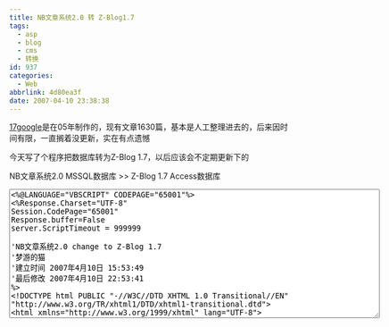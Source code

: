 ```yaml
---
title: NB文章系统2.0 转 Z-Blog1.7
tags:
  - asp
  - blog
  - cms
  - 转换
id: 937
categories:
  - Web
abbrlink: 4d80ea3f
date: 2007-04-10 23:38:38
---
```


[17google](http://www.17google.com.cn)是在05年制作的，现有文章1630篇，基本是人工整理进去的，后来因时间有限，一直搁着没更新，实在有点遗憾

今天写了个程序把数据库转为Z-Blog 1.7，以后应该会不定期更新下的

NB文章系统2.0 MSSQL数据库&nbsp;&gt;&gt; Z-Blog 1.7 Access数据库
<textarea rows="15" cols="80" name="code" class="XML"><%@LANGUAGE="VBSCRIPT" CODEPAGE="65001"%>
<%Response.Charset="UTF-8"
Session.CodePage="65001"
Response.buffer=False
server.ScriptTimeout = 999999

'NB文章系统2.0 change to Z-Blog 1.7
'梦游的猫
'建立时间 2007年4月10日 15:53:49
'最后修改 2007年4月10日 22:53:41
%>
<!DOCTYPE html PUBLIC "-//W3C//DTD XHTML 1.0 Transitional//EN" "http://www.w3.org/TR/xhtml1/DTD/xhtml1-transitional.dtd">
<html xmlns="http://www.w3.org/1999/xhtml" lang="UTF-8">
<head>
	<style>
		body {FONT-FAMILY: 宋体; FONT-SIZE: 12px;padding:30px 0 0 30px;}
		#title {border:1px solid #EAEAEA;padding:10px;}
	</style>
</head>

NB文章系统2.0 change to Z-Blog 1.7

作者：梦游的猫

[梦游的猫博客](/blog/) http://www.cat-snow.com

[梦游的猫网站](/) http://www.21ido.com

<p>&nbsp;
<div id = "title"></div>

&nbsp;
<div id = "log"></div><%

db1 = "cat|pass|daName|(local)"		'NB文章系统数据库链接，Access的请参考下面设置
db2 = "data/cat.mdb"						'博客数据库地址

'进行替换，可自行定义
Function filtContent(str)
	If IsNull(str) Or str = "" Then
		filtContent = ""
	Else
		str = Replace(str,"=""/UserFiles/","=""/UPLOAD/")
		str = Replace(str,"=""/editor/UploadFile/","=""/UPLOAD/")

		Do While InStr(str,"<IFRAME") > 0
			p1 = InStr(str,"<IFRAME")
			p2 = InStr(p1,str,"</IFRAME>")
			If p2 > p1 then
				p2 = p2 + Len("</IFRAME>")
			Else
				p2 = InStr(p1,str,">")
			End If
			If p2 > p1 then
				strTemp = Mid(str,p1,p2-p1)
				str = Replace(str,strTemp,"")
			End if
		loop

		Do While InStr(str,"<SCRIPT") > 0
			p1 = InStr(str,"<SCRIPT")
			p2 = InStr(p1,str,"</SCRIPT>")
			If p2 > p1 then
				p2 = p2 + Len("</SCRIPT>")
			Else
				p2 = InStr(p1,str,">")
			End If
			If p2 > p1 then
				strTemp = Mid(str,p1,p2-p1)
				str = Replace(str,strTemp,"")
			End if
		loop
		filtContent = str
	End if
End Function

'以下部分一般不用修改
'=========================================================================
timeStart = timer
dbArr = Split(db1,"|")

showTitle "开始
"
Set conn1 = CreateObject("ADODB.Connection")
Set conn2 = CreateObject("ADODB.Connection")
If UBound(dbArr) > 0 then
	ConnStr = "Provider = Sqloledb; User ID = " & dbArr(0) & "; Password = " & dbArr(1) & "; Initial Catalog = " & dbArr(2) & "; Data Source = " & dbArr(3) & ";"
Else
	ConnStr = "Provider=Microsoft.Jet.OLEDB.4.0;Data Source=" & server.MapPath(db1)
End if
conn1.Open connstr
connstr="Provider=Microsoft.Jet.OLEDB.4.0;Data Source=" & server.MapPath(db2)
conn2.Open connstr

Set rs = Server.CreateObject("adodb.recordset")
Set rsTemp = Server.CreateObject("adodb.recordset")

'---------------------------------------------------------------转换文章
showTitle "正在转换文章。。。"

sql = "select T1.id,T2.title as className,T1.title,T1.addDate,T1.content,T1.keyword,T1.viewNum,T1.author,T1.source,T1.sourceUrl,T1.summary from NB_Content T1 inner join NB_Column T2 on T1.columnId = T2.id order by T1.adddate"
rs.open sql,conn1,1,1

sql = "select top 1 * from [blog_Article]"
rsTemp.open sql,conn2,1,3
For i = 1 To rs.recordCount
	showLog "正在添加 [" & rs("className") & "] <span style='color:blue;bold-weight:bolder;'>" & Replace(rs("title"),"&nbsp;"," ") & "</span> 。。。"
	rsTemp.Addnew
	rsTemp("log_CateID") = findCatID(rs("className"))
	rsTemp("log_AuthorID") = 1
	rsTemp("log_Level") = 4
	rsTemp("log_Title") = replace(rs("title"),"&nbsp;"," ")
	content = filtContent(rs("content"))
	summary = rs("summary")
	If IsNull(summary) or Len(summary) < 10 Then summary = Left(noHTML(content),150)
	rsTemp("log_Intro") = summary
	author = rs("author")
	source = rs("source")
	sourceUrl = rs("sourceUrl")
	If Not IsNull(source) And source <> "" Then
		If Not IsNull(sourceUrl) And sourceUrl <> "" Then
			content = "转自：[" & source & "]()

" & vbCrlf & content
		else
			content = "转自：" & source & "

" & vbCrlf & content
		End if
	End if
	If Not IsNull(author) And author <> "17google.com.cn" And author <> "" Then
		content = "作者：" & author & "
" & vbCrlf & content
	End if
	rsTemp("log_content") = content
	rsTemp("log_ip") = "127.0.0.1"
	rsTemp("log_postTime") = rs("addDate")
	rsTemp("log_viewNums") = rs("viewNum")
	rsTemp("log_Tag") = addTag(rs("keyword"))
	showLog "<span style='color:red'>完成</span>
"
	rsTemp.update
	If i Mod 20 = 0 Then Call clsLog
	rs.movenext
next
rsTemp.close
rs.close
Call clsLog
showTitle "<span style='color:red'>完成</span>
"

'---------------------------------------------------------------转换评论
showTitle "转换评论。。。"
sql = "select T1.addDate,T1.content,T1.username,T2.title,T1.ip from [NB_Review] T1 inner join [NB_Content] T2 on T1.id = T2.id order by T1.adddate"
rs.open sql,conn1,1,1
For i = 1 To rs.recordCount

	str=Replace(rs("title"),"&nbsp;"," ")
	str=replace(str,"'","''")
	showLog "正在添加 [<span style='color:blue;bold-weight:bolder;'>" & str & "</span>]。。。"
	sql = "select top 1 log_ID from [blog_Article] where log_title = '" & str & "'"

	rsTemp.open sql,conn2,1,1
	If Not rsTemp.eof Then
		blog_ID = rsTemp("log_ID")
		rsTemp.close
		sql = "select top 1 * from [blog_comment]"
		rsTemp.open sql,conn2,1,3
		rsTemp.addnew
		rsTemp("log_id") = blog_id
		rsTemp("comm_authorID") = 0
		rsTemp("comm_author") = rs("username")
		rsTemp("comm_content") = rs("content")
		rsTemp("comm_postTime") = rs("adddate")
		rsTemp("comm_IP") = rs("ip")
		rsTemp.update
		sql = "update [blog_Article] set log_commNums = log_commNums + 1 where log_ID = " & blog_ID
		conn2.execute(sql)
		showLog "<span style='color:red'>完成</span>
"
	Else
		showLog "<span style='color:red'>出错，跳过</span> " & sql & "
"
	End If
	rsTemp.close
	If i Mod 20 = 0 Then Call clsLog
	rs.movenext
next
rs.close
'Call clsLog
showTitle "<span style='color:red'>完成</span>
"

'---------------------------------------------------------------重新统计博客数据
showTitle "重新统计博客数据。。。"
sql = "select log_cateid,count(1) from [blog_article] group by log_cateid"
rs.open sql,conn2,1,1
cateCount = rs.getrows
rs.close

For i = 0 To UBound(cateCount,2)
	sql = "select cate_id,cate_name,cate_count from [blog_Category] where cate_id = " & cateCount(0,i)
	rs.open sql,conn2,1,3
	rs("cate_count") = cateCount(1,i)
	rs.update
	showLog "[" & rs("cate_name") & "]有文章数：" & cateCount(1,i) & "
"
	rs.close
next

Set rs = Nothing
showLog "

转换完成，请登录博客后台[初始化数据]
"
showTitle "<span style='color:red'>完成</span>，耗时 " & Int((timer - timeStart)*10)/10 & " 秒"
%>

<%
'----------------------------------------------------------------------------------------------------------------------------
'--
--------------------------------------------------------------------------------------------------------------------------
Function findCatID(str)
	If isnull(str) Or str = "" Then
		catID = 0
	Else
		Set rsT = server.CreateObject("adodb.recordset")
		sql = "select top 1 cate_id,cate_name from [blog_Category] where cate_name = '" & str & "'"
		rsT.open sql,conn2,1,3
		If Not rsT.eof Then
			catID = rsT("cate_id")
		Else
			rsT.addNew
			rsT("cate_name") = str
			rsT.update
			rsT.close
			showLog "创建类别 [" & str & "]。。"
			sql = "select top 1 cate_id from [blog_Category] where cate_name = '" & str & "'"
			rsT.open sql,conn2,1,1
			catID = rsT("cate_id")
		End If
		rsT.close
		Set rsT = Nothing
	End If
	findCatID = catID
End Function

Function addTag(str)
	If IsNull(str) Or Trim(str) = "" Then
		addTag = ""
	else
		str = Trim(str)
		str = Replace(str,",","|")
		str = Replace(str,"，","|")
		str = Replace(str," ","|")
		Do While InStr(str,"||") > 0
			str = Replace(str,"||","|")
		Loop
		If Left(str,1) = "|" Then str = Right(str,Len(str)-1)
		If Right(str,1) = "|" Then str = left(str,Len(str)-1)
		tagArr = Split(str,"|")
		addTag = ""
		Set rsT = server.CreateObject("Adodb.recordset")
		For iTag = 0 To UBound(tagArr)
			tagArr(iTag) = Trim(tagArr(iTag))
			sql = "select top 1 * from [blog_Tag] where tag_name = '" & tagArr(iTag) & "'"
			rsT.open sql,conn2,1,3
			If Not rsT.eof Then
				rsT("tag_count") = rsT("tag_count") + 1
				rsT.update
			Else
				showlog " [" & tagArr(iTag) & "]"
				rsT.addNew
				rsT("tag_name") = tagArr(iTag)
				rsT("tag_count") = 1
				rsT.update
				showlog "创建标签[" & tagArr(iTag) & "]"
				rsT.close
				sql = "select top 1 * from [blog_tag] where tag_name = '" & tagArr(iTag) & "' order by tag_id desc"
				rsT.open sql,conn2,1,1
			End If
			If InStr(addTag,"{" & rsT("tag_id") & "}") > 0 Then
				'skin
			else
				addTag = addTag & "{" & rsT("tag_id") & "}"
			End if
			rsT.close
		Next
		Set rsT = Nothing
		showlog addTag & "。。"
	End if
End Function

Sub showLog(str)
	response.write "<script language='javascript'>document.all.log.innerHTML += '" & Replace(Replace(str,"'","\'"),"""","\""") & "';</script>"
	'response.write str
End Sub

Sub showtitle(str)
	response.write "<script language='javascript'>document.all.title.innerHTML += '" & Replace(Replace(str,"'","\'"),"""","\""") & "';</script>"
	'response.write str
End Sub

Sub clsLog
	response.write "<script language='javascript'>document.all.log.innerHTML = '';</script>"
End Sub

function noHTML(str)
	dim re
	Set re=new RegExp
	re.IgnoreCase =true
	re.Global=True
	re.Pattern="(\<.[^\<]*\>)"
	str=re.replace(str," ")
	re.Pattern="(\<\/[^\<]*\>)"
	str=re.replace(str," ")
	nohtml=str
	set re=nothing
end function
%></textarea>